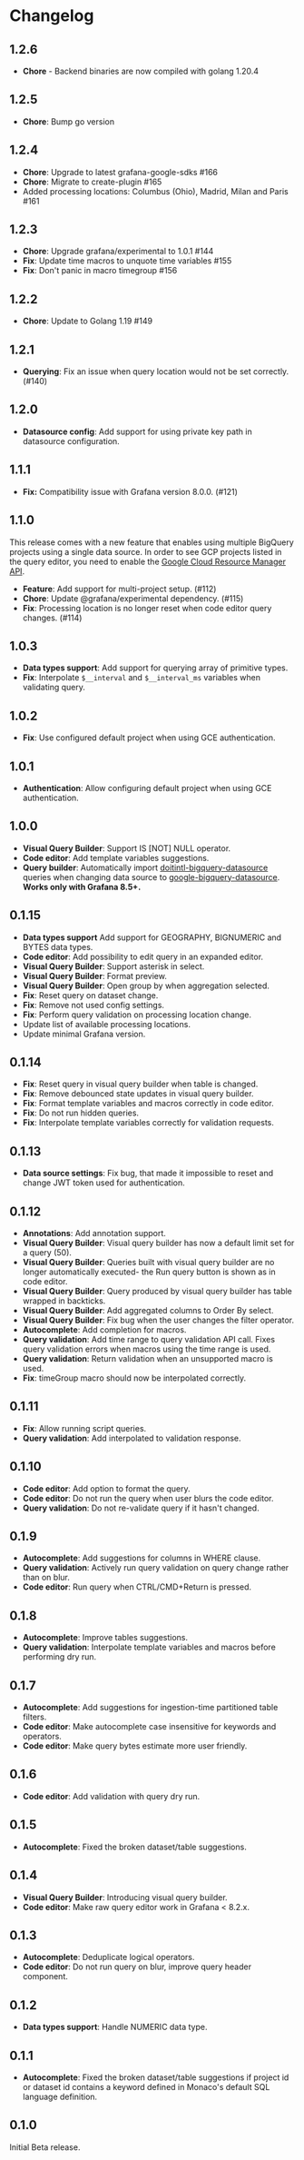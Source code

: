 # Changelog

## 1.2.6

- **Chore** - Backend binaries are now compiled with golang 1.20.4

## 1.2.5

- **Chore**: Bump go version

## 1.2.4

- **Chore**: Upgrade to latest grafana-google-sdks #166
- **Chore**: Migrate to create-plugin #165
- Added processing locations: Columbus (Ohio), Madrid, Milan and Paris #161

## 1.2.3

- **Chore**: Upgrade grafana/experimental to 1.0.1 #144
- **Fix**: Update time macros to unquote time variables #155
- **Fix**: Don't panic in macro timegroup #156

## 1.2.2

- **Chore**: Update to Golang 1.19 #149

## 1.2.1

- **Querying**: Fix an issue when query location would not be set correctly. (#140)

## 1.2.0

- **Datasource config**: Add support for using private key path in datasource configuration.

## 1.1.1

- **Fix:** Compatibility issue with Grafana version 8.0.0. (#121)

## 1.1.0

This release comes with a new feature that enables using multiple BigQuery projects using a single data source. In order to see GCP projects listed in the query editor, you need to enable the [Google Cloud Resource Manager API](https://cloud.google.com/resource-manager).

- **Feature**: Add support for multi-project setup. (#112)
- **Chore**: Update @grafana/experimental dependency. (#115)
- **Fix**: Processing location is no longer reset when code editor query changes. (#114)

## 1.0.3

- **Data types support**: Add support for querying array of primitive types.
- **Fix**: Interpolate `$__interval` and `$__interval_ms` variables when validating query.

## 1.0.2

- **Fix**: Use configured default project when using GCE authentication.

## 1.0.1

- **Authentication**: Allow configuring default project when using GCE authentication.

## 1.0.0

- **Visual Query Builder**: Support IS [NOT] NULL operator.
- **Code editor**: Add template variables suggestions.
- **Query builder**: Automatically import [doitintl-bigquery-datasource](https://github.com/doitintl/bigquery-grafana) queries when changing data source to [google-bigquery-datasource](https://github.com/grafana/google-bigquery-datasource). **Works only with Grafana 8.5+.**

## 0.1.15

- **Data types support** Add support for GEOGRAPHY, BIGNUMERIC and BYTES data types.
- **Code editor**: Add possibility to edit query in an expanded editor.
- **Visual Query Builder**: Support asterisk in select.
- **Visual Query Builder**: Format preview.
- **Visual Query Builder**: Open group by when aggregation selected.
- **Fix**: Reset query on dataset change.
- **Fix**: Remove not used config settings.
- **Fix**: Perform query validation on processing location change.
- Update list of available processing locations.
- Update minimal Grafana version.

## 0.1.14

- **Fix**: Reset query in visual query builder when table is changed.
- **Fix**: Remove debounced state updates in visual query builder.
- **Fix**: Format template variables and macros correctly in code editor.
- **Fix**: Do not run hidden queries.
- **Fix**: Interpolate template variables correctly for validation requests.

## 0.1.13

- **Data source settings**: Fix bug, that made it impossible to reset and change JWT token used for authentication.

## 0.1.12

- **Annotations**: Add annotation support.
- **Visual Query Builder**: Visual query builder has now a default limit set for a query (50).
- **Visual Query Builder**: Queries built with visual query builder are no longer automatically executed- the Run query button is shown as in code editor.
- **Visual Query Builder**: Query produced by visual query builder has table wrapped in backticks.
- **Visual Query Builder**: Add aggregated columns to Order By select.
- **Visual Query Builder**: Fix bug when the user changes the filter operator.
- **Autocomplete**: Add completion for macros.
- **Query validation**: Add time range to query validation API call. Fixes query validation errors when macros using the time range is used.
- **Query validation**: Return validation when an unsupported macro is used.
- **Fix**: timeGroup macro should now be interpolated correctly.

## 0.1.11

- **Fix**: Allow running script queries.
- **Query validation**: Add interpolated to validation response.

## 0.1.10

- **Code editor**: Add option to format the query.
- **Code editor**: Do not run the query when user blurs the code editor.
- **Query validation**: Do not re-validate query if it hasn't changed.

## 0.1.9

- **Autocomplete**: Add suggestions for columns in WHERE clause.
- **Query validation**: Actively run query validation on query change rather than on blur.
- **Code editor**: Run query when CTRL/CMD+Return is pressed.

## 0.1.8

- **Autocomplete**: Improve tables suggestions.
- **Query validation**: Interpolate template variables and macros before performing dry run.

## 0.1.7

- **Autocomplete**: Add suggestions for ingestion-time partitioned table filters.
- **Code editor**: Make autocomplete case insensitive for keywords and operators.
- **Code editor**: Make query bytes estimate more user friendly.

## 0.1.6

- **Code editor**: Add validation with query dry run.

## 0.1.5

- **Autocomplete**: Fixed the broken dataset/table suggestions.

## 0.1.4

- **Visual Query Builder**: Introducing visual query builder.
- **Code editor**: Make raw query editor work in Grafana < 8.2.x.

## 0.1.3

- **Autocomplete**: Deduplicate logical operators.
- **Code editor**: Do not run query on blur, improve query header component.

## 0.1.2

- **Data types support**: Handle NUMERIC data type.

## 0.1.1

- **Autocomplete**: Fixed the broken dataset/table suggestions if project id or dataset id contains a keyword defined in Monaco's default SQL language definition.

## 0.1.0

Initial Beta release.
